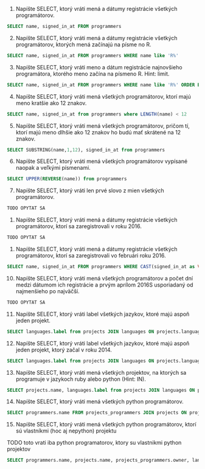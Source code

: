 1. Napíšte SELECT, ktorý vráti mená a dátumy registrácie všetkých programátorov. 
 
```sql
SELECT name, signed_in_at FROM programmers
```


2. Napíšte SELECT, ktorý vráti mená a dátumy registrácie všetkých programátorov, ktorých mená 
začínajú na písme no R. 

```sql
SELECT name, signed_in_at FROM programmers WHERE name like 'R%'
```
 
3. Napíšte SELECT, ktorý vráti meno a dátum registrácie najnovšieho programátora, ktorého meno 
začína na písmeno R. Hint: limit. 

```sql
SELECT name, signed_in_at FROM programmers WHERE name like 'R%' ORDER BY signed_in_at desc LIMIT 1
```
 
4. Napíšte SELECT, ktorý vráti mená všetkých programátorov, ktorí majú meno kratšie ako 12 
znakov. 

```sql
SELECT name, signed_in_at from programmers where LENGTH(name) < 12
```
 
5. Napíšte SELECT, ktorý vráti mená všetkých programátorov, pričom tí, ktorí majú meno dlhšie 
ako 12 znakov ho budú mať skrátené na 12 znakov.   

```sql
SELECT SUBSTRING(name,1,12), signed_in_at from programmers
```
 
6. Napíšte SELECT, ktorý vráti mená všetkých programátorov vypísané naopak a veľkými 
písmenami. 

```sql
SELECT UPPER(REVERSE(name)) from programmers
```
 
7. Napíšte SELECT, ktorý vráti len prvé slovo z mien všetkých programátorov.   

```sql
TODO OPYTAT SA
```
 
1. Napíšte SELECT, ktorý vráti mená a dátumy registrácie všetkých programátorov, ktorí sa 
zaregistrovali v roku 2016. 

```sql
TODO OPYTAT SA
```
 
1. Napíšte SELECT, ktorý vráti mená a dátumy registrácie všetkých programátorov, ktorí sa 
zaregistrovali vo februári roku 2016. 

```sql
SELECT name, signed_in_at FROM programmers WHERE CAST(signed_in_at as VarChar) like '2016-02%'
```
 
10. Napíšte SELECT, ktorý vráti mená všetkých programátorov a počet dní medzi dátumom ich 
registrácie a prvým aprílom 2016S usporiadaný od najmenšieho po najväčší. 

```sql
TODO OPYTAT SA
```
 
11. Napíšte SELECT, ktorý vráti label všetkých jazykov, ktoré majú aspoň jeden projekt. 

```sql
SELECT languages.label from projects JOIN languages ON projects.language_id = languages.id GROUP BY languages.label
```
 
12. Napíšte SELECT, ktorý vráti label všetkých jazykov, ktoré majú aspoň jeden projekt, ktorý začal 
v roku 2014. 

```sql
SELECT languages.label from projects JOIN languages ON projects.language_id = languages.id WHERE CAST(projects.created_at as VarChar) LIKE '2014%' GROUP BY languages.label
```
 
13. Napíšte SELECT, ktorý vráti mená všetkých projektov, na ktorých sa programuje v jazykoch 
ruby alebo python (Hint: IN). 

```sql
SELECT projects.name, languages.label from projects JOIN languages ON projects.language_id = languages.id WHERE languages.label IN ('python', 'ruby')
```
 
14. Napíšte SELECT, ktorý vráti mená všetkých python programátorov. 

```sql
SELECT programmers.name FROM projects_programmers JOIN projects ON projects_programmers.project_id = projects.id JOIN programmers ON projects_programmers.project_id = projects.id JOIN languages ON projects.language_id = languages.id WHERE languages.label IN ('python') GROUP BY programmers.name
```
 
15. Napíšte SELECT, ktorý vráti mená všetkých python programátorov, ktorí sú vlastníkmi (hoc aj 
nepython) projektu 

TODO toto vrati iba python programatorov, ktory su vlastnikmi python projektov

```sql
SELECT programmers.name, projects.name, projects_programmers.owner, languages.label FROM projects_programmers JOIN projects ON projects_programmers.project_id = projects.id JOIN programmers ON projects_programmers.project_id = projects.id JOIN languages ON projects.language_id = languages.id WHERE languages.label IN ('python') AND projects_programmers.owner IS TRUE
```
